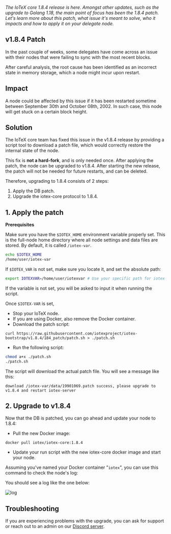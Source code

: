 *The IoTeX core 1.8.4 release is here. Amongst other updates, such as the upgrade to Golang 1.18, the main point of focus has been the 1.8.4 patch. Let's learn more about this patch, what issue it's meant to solve, who it impacts and how to apply it on your delegate node.*

## v1.8.4 Patch

In the past couple of weeks, some delegates have come across an issue with their nodes that were failing to sync with the most recent blocks. 

After careful analysis, the root cause has been identified as an incorrect state in memory storage, which a node might incur upon restart.  

## Impact

A node could be affected by this issue if it has been restarted sometime between September 30th and October 08th, 2002. In such case, this node will get stuck on a certain block height. 

## Solution

The IoTeX core team has fixed this issue in the v1.8.4 release by providing a script tool to download a patch file, which would correctly restore the internal state of the node. 

This fix is **not a hard-fork**, and is only needed once. After applying the patch, the node can be upgraded to v1.8.4. After starting the new release, the patch will not be needed for future restarts, and can be deleted. 

Therefore, upgrading to 1.8.4 consists of 2 steps:

1. Apply the DB patch.
2. Upgrade the iotex-core protocol to 1.8.4.

## 1. Apply the patch

**Prerequisites**

Make sure you have the `$IOTEX_HOME` environment variable properly set. This is the full-node home directory where all node settings and data files are stored. By default, it is called `/iotex-var`.

```bash
echo $IOTEX_HOME
/home/user/iotex-var
```

If `$IOTEX_VAR` is not set, make sure you locate it, and set the absolute path:

```bash
export IOTEXVAR=/home/user/iotexvar # Use your specific path for iotex-var
```

If the variable is not set, you will be asked to input it when running the script.

Once `$IOTEX-VAR` is set,

- Stop your IoTeX node.
- If you are using Docker, also remove the Docker container. 
- Download the patch script:

```
curl https://raw.githubusercontent.com/iotexproject/iotex-bootstrap/v1.8.4/184_patch/patch.sh > ./patch.sh
```

- Run the following script:

```bash
chmod a+x ./patch.sh
./patch.sh
```

The script will download the actual patch file. You will see a message like this:

```
download /iotex-var/data/19901069.patch success, please upgrade to v1.8.4 and restart iotex-server
```

## 2. Upgrade to v1.8.4

Now that the DB is patched, you can go ahead and update your node to 1.8.4:

- Pull the new Docker image:

```
docker pull iotex/iotex-core:1.8.4
```

- Update your run script with the new iotex-core docker image and start your node.

Assuming you've named your Docker container "`iotex`", you can use this command to check the node's log:

You should see a log like the one below:

![log](https://user-images.githubusercontent.com/77351244/197045216-7ce4354b-bbb0-419b-b4a2-f647666c2eba.png)

## Troubleshooting

If you are experiencing problems with the upgrade, you can ask for support or reach out to an admin on our [Discord server](https://discord.gg/mZzTVd7G).


